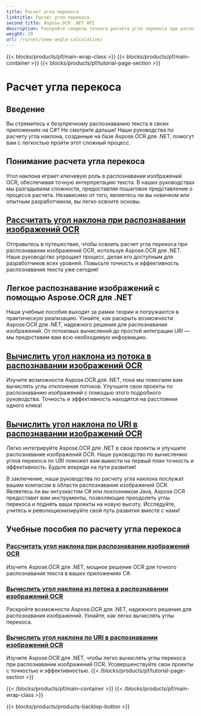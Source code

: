 ```yaml
---
title: Расчет угла перекоса
linktitle: Расчет угла перекоса
second_title: Aspose.OCR .NET API
description: Раскройте секреты точного расчета угла перекоса при распознавании изображений OCR с помощью Aspose.OCR для .NET. Повышайте точность и эффективность своих проектов без особых усилий.
weight: 20
url: /ru/net/skew-angle-calculation/
---
```


{{< blocks/products/pf/main-wrap-class >}}
{{< blocks/products/pf/main-container >}}
{{< blocks/products/pf/tutorial-page-section >}}

# Расчет угла перекоса

## Введение

Вы стремитесь к безупречному распознаванию текста в своих приложениях на C#? Не смотрите дальше! Наши руководства по расчету угла наклона, созданные на базе Aspose.OCR для .NET, помогут вам с легкостью пройти этот сложный процесс.

## Понимание расчета угла перекоса
Угол наклона играет ключевую роль в распознавании изображений OCR, обеспечивая точную интерпретацию текста. В наших руководствах мы разгадываем сложности, предоставляя пошаговое представление о процессе расчета. Независимо от того, являетесь ли вы новичком или опытным разработчиком, вы легко освоите основы.

## [Рассчитать угол наклона при распознавании изображений OCR](./calculate-skew-angle/)
Отправьтесь в путешествие, чтобы освоить расчет угла перекоса при распознавании изображений OCR, используя Aspose.OCR для .NET. Наше руководство упрощает процесс, делая его доступным для разработчиков всех уровней. Повысьте точность и эффективность распознавания текста уже сегодня!

## Легкое распознавание изображений с помощью Aspose.OCR для .NET
Наши учебные пособия выходят за рамки теории и погружаются в практическую реализацию. Узнайте, как раскрыть возможности Aspose.OCR для .NET, надежного решения для распознавания изображений. От потоковых вычислений до простой интеграции URI — мы предоставим вам всю необходимую информацию.

## [Вычислить угол наклона из потока в распознавании изображений OCR](./calculate-skew-angle-from-stream/)
Изучите возможности Aspose.OCR для .NET, пока мы помогаем вам вычислять углы отклонения потоков. Улучшите свои проекты по распознаванию изображений с помощью этого подробного руководства. Точность и эффективность находятся на расстоянии одного клика!

## [Вычислить угол наклона по URI в распознавании изображений OCR](./calculate-skew-angle-from-uri/)
Легко интегрируйте Aspose.OCR для .NET в свои проекты и улучшите распознавание изображений OCR. Наше руководство по вычислению углов перекоса по URI поможет вам вывести на первый план точность и эффективность. Будьте впереди на пути развития!

В заключение, наши руководства по расчету угла наклона послужат вашим компасом в области распознавания изображений OCR. Являетесь ли вы энтузиастом C# или поклонником Java, Aspose.OCR предоставит вам инструменты, позволяющие преодолеть углы перекоса и поднять ваши проекты на новую высоту. Исследуйте, учитесь и революционизируйте свой путь развития вместе с нами!
## Учебные пособия по расчету угла перекоса
### [Рассчитать угол наклона при распознавании изображений OCR](./calculate-skew-angle/)
Изучите Aspose.OCR для .NET, мощное решение OCR для точного распознавания текста в ваших приложениях C#.
### [Вычислить угол наклона из потока в распознавании изображений OCR](./calculate-skew-angle-from-stream/)
Раскройте возможности Aspose.OCR для .NET, надежного решения для распознавания изображений. Узнайте, как легко вычислять углы перекоса.
### [Вычислить угол наклона по URI в распознавании изображений OCR](./calculate-skew-angle-from-uri/)
Изучите Aspose.OCR для .NET, чтобы легко вычислять углы перекоса при распознавании изображений OCR. Усовершенствуйте свои проекты с точностью и эффективностью.
{{< /blocks/products/pf/tutorial-page-section >}}

{{< /blocks/products/pf/main-container >}}
{{< /blocks/products/pf/main-wrap-class >}}

{{< blocks/products/products-backtop-button >}}
